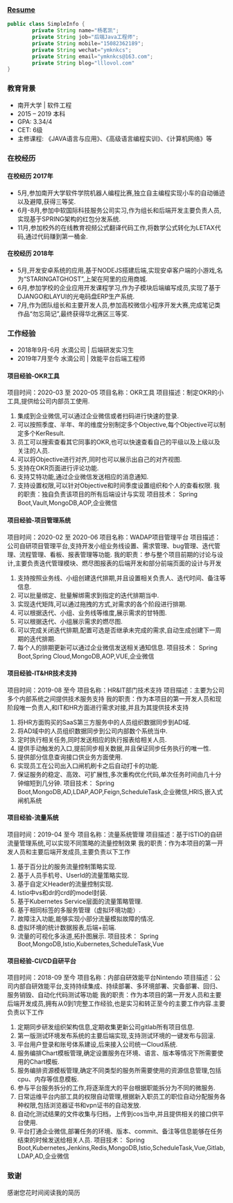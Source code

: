 ### [Resume](https://lllovol.com/resume)
```java [2-3]
public class SimpleInfo {
        private String name="杨茗凯";
        private String job="后端Java工程师";
        private String mobile="15082362189";
        private String wechat="ymknkcs";
        private String email="ymknkcs@163.com";
        private String blog="lllovol.com"
}
```
### 教育背景
- 南开大学 | 软件工程
- 2015 – 2019 本科
- GPA: 3.34/4
- CET: 6级
- 主修课程: 《JAVA语言与应用》、《高级语言编程实训》、《计算机网络》等

### 在校经历
#### 在校经历 2017年
- 5月,参加南开大学软件学院机器人编程比赛,独立自主编程实现小车的自动循迹以及避障,获得三等奖.
- 6月-8月,参加中软国际科技服务公司实习,作为组长和后端开发主要负责人员,实现基于SPRING架构的红包分发系统.
- 11月,参加校外的在线教育视频公式翻译代码工作,将数学公式转化为LETAX代码,通过代码赚到第一桶金.
#### 在校经历 2018年
- 5月,开发安卓系统的应用,基于NODEJS搭建后端,实现安卓客户端的小游戏,名为“STARINGATGHOST”,上架在阿里的应用商城.
- 6月,参加学校的企业应用开发课程学习,作为子模块后端编写成员,实现了基于DJANGO和LAYUI的光电码盘ERP生产系统.
- 7月,作为团队组长和主要开发人员,参加高校微信小程序开发大赛,完成笔记类作品“勿忘简记”,最终获得华北赛区三等奖.


### 工作经验


- 2018年9月-6月 水滴公司 | 后端研发实习生
- 2019年7月至今 水滴公司 | 效能平台后端工程师


#### 项目经验-OKR工具

项目时间：2020-03 至 2020-05
项目名称：OKR工具
项目描述：制定OKR的小工具,提供给公司内部员工使用.
1. 集成到企业微信,可以通过企业微信或者扫码进行快速的登录.
2. 可以按照季度、半年、年的维度分别制定多个Objective,每个Objective可以制定多个KerResult.
3. 员工可以搜索查看其它同事的OKR,也可以快速查看自己的平级以及上级以及关注的人员.
4. 可以将Objective进行对齐,同时也可以展示出自己的对齐视图.
5. 支持在OKR页面进行评论功能.
6. 支持艾特功能,通过企业微信发送相应的消息通知.
7. 支持设置权限,可以针对Objective和时间季度设置组织和个人的查看权限.
我的职责：独自负责该项目的所有后端设计与实现
项目技术：
Spring Boot,Vault,MongoDB,AOP,企业微信

#### 项目经验-项目管理系统

项目时间：2020-02 至 2020-06
项目名称：WADAP项目管理平台
项目描述：公司自研项目管理平台,支持开发小组业务线设置、需求管理、bug管理、迭代管理、流程管理、看板、报表管理等功能.
我的职责：参与整个项目前期的讨论与设计,主要负责迭代管理模块、燃尽图报表的后端开发和部分前端页面的设计与开发
1. 支持按照业务线、小组创建迭代排期,并且设置相关负责人、迭代时间、备注等信息.
2. 可以批量绑定、批量解绑需求到指定的迭代排期当中.
3. 实现迭代矩阵,可以通过拖拽的方式,对需求的各个阶段进行排期.
4. 可以根据迭代、小组、业务线等维度,展示需求的甘特图.
5. 可以根据迭代、小组展示需求的燃尽图.
6. 可以完成关闭迭代排期,配置可选是否继承未完成的需求,自动生成创建下一周期的迭代排期.
7. 每个人的排期更新可以通过企业微信发送相关通知信息.
项目技术：
Spring Boot,Spring Cloud,MongoDB,AOP,VUE,企业微信


#### 项目经验-IT&HR技术支持

项目时间：2019-08 至今
项目名称：HR&IT部门技术支持
项目描述：主要为公司多个内部系统之间提供技术服务支持
我的职责：作为本项目的第一开发人员和现阶段唯一负责人,和IT和HR方面进行需求对接,并且为其提供技术支持
1. 将HR方面购买的SaaS第三方服务中的人员组织数据同步到AD域.
2. 将AD域中的人员组织数据同步到公司内部数个系统当中.
3. 定时执行相关任务,同时发送相应的执行报表给相关人员.
4. 提供手动触发的入口,提前同步相关数据,并且保证同步任务执行的唯一性.
5. 提供部分信息查询接口供业务方面使用.
6. 实现员工在公司出入口闸机刷卡之后自动打卡的功能.
7. 保证服务的稳定、高效、可扩展性,多次重构优化代码,单次任务时间由几十分钟缩短到几分钟.
项目技术：
Spring Boot,MongoDB,AD,LDAP,AOP,Feign,ScheduleTask,企业微信,HRIS,嵌入式闸机系统


#### 项目经验-流量系统

项目时间：2019-04 至今
项目名称：流量系统管理
项目描述：基于ISTIO的自研流量管理系统,可以实现不同策略的流量控制效果
我的职责：作为本项目的第一开发人员和主要后端开发成员,主要负责以下工作
1. 基于百分比的服务流量控制策略实现.
2. 基于人员手机号、UserId的流量策略实现.
3. 基于自定义Header的流量控制实现.
4. Istio中vs和dr的crd的model封装.
5. 基于Kubernetes Service层面的流量策略管理.
6. 基于相同标签的多服务管理（虚拟环境功能）.
7. 故障注入功能,能够实现小部分流量模拟故障的情况.
8. 虚拟环境的统计数据报表,后端+前端.
9. 流量的可视化多泳道,拓扑图展示.
项目技术：
Spring Boot,MongoDB,Istio,Kubernetes,ScheduleTask,Vue


#### 项目经验-CI/CD自研平台

项目时间：2018-09 至今
项目名称：内部自研效能平台Nintendo
项目描述：公司内部自研效能平台,支持持续集成、持续部署、多环境部署、灾备部署、回归、服务销毁、自动化代码测试等功能
我的职责：作为本项目的第一开发人员和主要后端开发成员,拥有从0到1完整工作经验,也是实习和转正至今的主要工作内容.主要负责以下工作
1. 定期同步研发组织架构信息,定期收集更新公司gitlab所有项目信息.
2. 第一版测试环境发布系统的主要后端实现,支持测试环境的一键发布与回滚.
3. 平台用户登录和账号体系建设,后来接入公司统一Cloud系统.
4. 服务编排Chart模板管理,确定设置服务在环境、语言、版本等情况下所需要使用的Chart模板.
5. 服务编排资源模板管理,确定不同类型的服务所需要使用的资源信息管理,包括cpu、内存等信息模板.
6. 参与平台服务拆分的工作,将逐渐庞大的平台根据职能拆分为不同的微服务.
7. 日常运维平台内部工具的权限自动管理,根据新入职员工的职位自动分配服务各种权限,包括浏览器证书和vpn证书的自动发放.
8. 自动化测试结果的文件收集与归档，上传到cos当中,并且提供相关的接口供平台使用.
9. 平台打通企业微信,部署任务的环境、版本、commit、备注等信息能够在任务结束的时候发送给相关人员.
项目技术：
Spring Boot,Kubernetes,Jenkins,Redis,MongoDB,Istio,ScheduleTask,Vue,Gitlab,LDAP,AD,企业微信


### 致谢
感谢您花时间阅读我的简历
